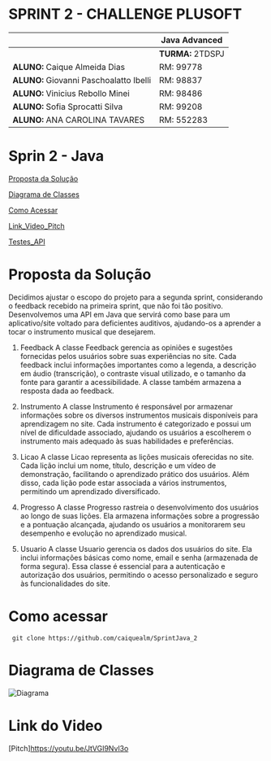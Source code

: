# SPRINT 2 - CHALLENGE PLUSOFT 

|          | **Java Advanced** |
|------------------------------------------|-------------------|
|| **TURMA:** 2TDSPJ |
| **ALUNO:** Caique Almeida Dias | RM: 99778        |
| **ALUNO:** Giovanni Paschoalatto Ibelli | RM: 98837     |
| **ALUNO:** Vinicius Rebollo Minei | RM: 98486         |
| **ALUNO:** Sofia Sprocatti Silva | RM: 99208        |
| **ALUNO:** ANA CAROLINA TAVARES | RM: 552283       |


# Sprin 2 - Java


[Proposta da Solução ](#_Proposta_da_Solução)

[Diagrama de Classes ](#_Diagrama_de_Classes)

[Como Acessar ](#_Como_Acessar)

[Link_Video_Pitch](#_Link_Video_Pitch)

[Testes_API](#_Testes_API)

<a id="#_Proposta_da_Solução"></a>

# Proposta da Solução

Decidimos ajustar o escopo do projeto para a segunda sprint, considerando o feedback recebido na primeira sprint, que não foi tão positivo.
Desenvolvemos uma API em Java que servirá como base para um aplicativo/site voltado para deficientes auditivos, 
ajudando-os a aprender a tocar o instrumento musical que desejarem.

1. Feedback
A classe Feedback gerencia as opiniões e sugestões fornecidas pelos usuários sobre suas experiências no site. Cada feedback inclui informações importantes como a legenda, a descrição em áudio (transcrição), o contraste visual utilizado, e o tamanho da fonte para garantir a acessibilidade. A classe também armazena a resposta dada ao feedback.

2. Instrumento
A classe Instrumento é responsável por armazenar informações sobre os diversos instrumentos musicais disponíveis para aprendizagem no site. Cada instrumento é categorizado e possui um nível de dificuldade associado, ajudando os usuários a escolherem o instrumento mais adequado às suas habilidades e preferências.

3. Licao
A classe Licao representa as lições musicais oferecidas no site. Cada lição inclui um nome, título, descrição e um vídeo de demonstração, facilitando o aprendizado prático dos usuários. Além disso, cada lição pode estar associada a vários instrumentos, permitindo um aprendizado diversificado.

4. Progresso
A classe Progresso rastreia o desenvolvimento dos usuários ao longo de suas lições. Ela armazena informações sobre a progressão e a pontuação alcançada, ajudando os usuários a monitorarem seu desempenho e evolução no aprendizado musical.

5. Usuario
A classe Usuario gerencia os dados dos usuários do site. Ela inclui informações básicas como nome, email e senha (armazenada de forma segura). Essa classe é essencial para a autenticação e autorização dos usuários, permitindo o acesso personalizado e seguro às funcionalidades do site.


<a id="#_Como_Acessar"></a>

# Como acessar
```shell
 git clone https://github.com/caiquealm/SprintJava_2
```

<a id="_Diagrama_de_Classes"></a>

# Diagrama de Classes
![Diagrama](https://github.com/caiquealm/SprintJava_2/assets/103912656/5ba6d48c-ac50-4929-ba5e-f230c82e674f)

<a id="#_Link_Video_Pitch"></a>


# Link do Video
[Pitch]https://youtu.be/JtVGI9Nvl3o

